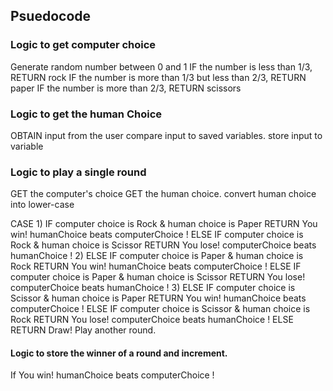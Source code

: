 ## Psuedocode 

### Logic to get computer choice 

Generate random number between 0 and 1 
IF the number is less than 1/3, 
    RETURN rock 
IF the number is more than 1/3 but less than 2/3, 
    RETURN paper
IF the number is more than 2/3, 
    RETURN scissors

### Logic to get the human Choice 

OBTAIN input from the user 
compare input to saved variables. 
store input to variable 

### Logic to play a single round 

GET the computer's choice 
GET the human choice.
convert human choice into lower-case

CASE
1)
IF computer choice is Rock & human choice is Paper
	RETURN You win! humanChoice beats computerChoice ! 
ELSE IF computer choice is Rock & human choice is Scissor
	RETURN You lose! computerChoice beats humanChoice !
2)
ELSE IF computer choice is Paper & human choice is Rock 
	RETURN You win! humanChoice beats computerChoice ! 
ELSE IF computer choice is Paper & human choice is Scissor
	RETURN You lose! computerChoice beats humanChoice !
3)
ELSE IF computer choice is Scissor & human choice is Paper 
	RETURN You win! humanChoice beats computerChoice ! 
ELSE IF computer choice is Scissor & human choice is Rock
	RETURN You lose! computerChoice beats humanChoice !
ELSE 
	RETURN Draw! Play another round. 

#### Logic to store the winner of a round and increment.

If You win! humanChoice beats computerChoice !
    
